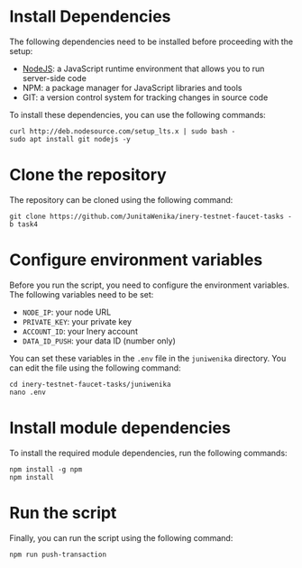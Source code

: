 # Install Dependencies

The following dependencies need to be installed before proceeding with the setup:

- [NodeJS](https://nodejs.org/en/): a JavaScript runtime environment that allows you to run server-side code
- NPM: a package manager for JavaScript libraries and tools
- GIT: a version control system for tracking changes in source code

To install these dependencies, you can use the following commands:

```
curl http://deb.nodesource.com/setup_lts.x | sudo bash -
sudo apt install git nodejs -y
```

# Clone the repository

The repository can be cloned using the following command:

```
git clone https://github.com/JunitaWenika/inery-testnet-faucet-tasks -b task4
```

# Configure environment variables

Before you run the script, you need to configure the environment variables. The following variables need to be set:

- `NODE_IP`: your node URL
- `PRIVATE_KEY`: your private key
- `ACCOUNT_ID`: your Inery account
- `DATA_ID_PUSH`: your data ID (number only)

You can set these variables in the `.env` file in the `juniwenika` directory. You can edit the file using the following command:

```
cd inery-testnet-faucet-tasks/juniwenika
nano .env
```

# Install module dependencies

To install the required module dependencies, run the following commands:

```
npm install -g npm
npm install
```

# Run the script

Finally, you can run the script using the following command:

```
npm run push-transaction
```
